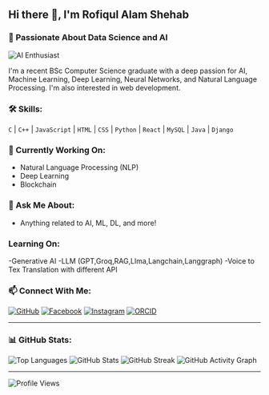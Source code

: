 ## Hi there 👋, I'm Rofiqul Alam Shehab

### 🌟 Passionate About Data Science and AI

![AI Enthusiast](https://via.placeholder.com/800x200?text=I'm+Enthusiastic+About+AI+and+ML)

I'm a recent BSc Computer Science graduate with a deep passion for AI, Machine Learning, Deep Learning, Neural Networks, and Natural Language Processing. I'm also interested in web development.

### 🛠️ Skills:
`C` | `C++` | `JavaScript` | `HTML` | `CSS` | `Python` | `React` | `MySQL` | `Java` | `Django`

### 🔭 Currently Working On:
- Natural Language Processing (NLP)
- Deep Learning
- Blockchain

### 💬 Ask Me About:
- Anything related to AI, ML, DL, and more!

### Learning On:
-Generative AI
-LLM (GPT,Groq,RAG,Llma,Langchain,Langgraph)
-Voice to Tex Translation with different API

### 📫 Connect With Me:
[![GitHub](https://img.shields.io/badge/GitHub-100000?style=for-the-badge&logo=github&logoColor=white)](https://github.com/shehab0911)
[![Facebook](https://img.shields.io/badge/Facebook-1877F2?style=for-the-badge&logo=facebook&logoColor=white)](https://www.facebook.com/rofiqulalam.shehab)
[![Instagram](https://img.shields.io/badge/Instagram-E4405F?style=for-the-badge&logo=instagram&logoColor=white)](https://www.instagram.com/r.a.shehab/)
[![ORCID](https://img.shields.io/badge/ORCID-A6CE39?style=for-the-badge&logo=orcid&logoColor=white)](https://orcid.org/0000-0001-8624-3553)

---

### 📊 GitHub Stats:

![Top Languages](https://github-readme-stats.vercel.app/api/top-langs/?username=shehab0911&layout=compact&theme=radical)
![GitHub Stats](https://github-readme-stats.vercel.app/api?username=shehab0911&show_icons=true&theme=radical)
![GitHub Streak](https://github-readme-streak-stats.herokuapp.com/?user=shehab0911&theme=radical)
![GitHub Activity Graph](https://activity-graph.herokuapp.com/graph?username=shehab0911&theme=react-dark)

---

![Profile Views](https://gpvc.arturio.dev/shehab0911)
